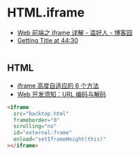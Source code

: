 # HTML.iframe

- [Web 前端之 iframe 详解 - 滥好人 - 博客园](https://www.cnblogs.com/hq233/p/9849939.html)
- [Getting Title at 44:30](https://www.w3school.com.cn/tags/tag_iframe.asp)

```c#

```

## HTML

- [iframe 高度自适应的 6 个方法](http://caibaojian.com/iframe-adjust-content-height.html)
- [Web 开发须知：URL 编码与解码](https://www.cnblogs.com/liuhongfeng/p/5006341.html)

```html
<iframe
  src="backtop.html"
  frameborder="0"
  scrolling="no"
  id="external-frame"
  onload="setIframeHeight(this)"
></iframe>
```
